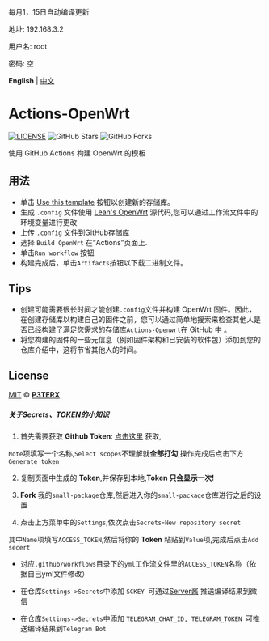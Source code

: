 每月1，15日自动编译更新

地址: 192.168.3.2

用户名: root

密码: 空

**English** | [中文](https://p3terx.com/archives/build-openwrt-with-github-actions.html)

# Actions-OpenWrt

[![LICENSE](https://img.shields.io/github/license/mashape/apistatus.svg?style=flat-square&label=LICENSE)](https://github.com/P3TERX/Actions-OpenWrt/blob/master/LICENSE)
![GitHub Stars](https://img.shields.io/github/stars/P3TERX/Actions-OpenWrt.svg?style=flat-square&label=Stars&logo=github)
![GitHub Forks](https://img.shields.io/github/forks/P3TERX/Actions-OpenWrt.svg?style=flat-square&label=Forks&logo=github)
 

使用 GitHub Actions 构建 OpenWrt 的模板

## 用法

- 单击 [Use this template](https://github.com/P3TERX/Actions-OpenWrt/generate) 按钮以创建新的存储库。 
- 生成 `.config` 文件使用 [Lean's OpenWrt](https://github.com/coolsnowwolf/lede) 源代码,您可以通过工作流文件中的环境变量进行更改
- 上传 `.config` 文件到GitHub存储库
- 选择 `Build OpenWrt` 在“Actions”页面上.
- 单击`Run workflow` 按钮
- 构建完成后，单击`Artifacts`按钮以下载二进制文件。

## Tips

- 创建可能需要很长时间才能创建`.config`文件并构建 OpenWrt 固件。因此，在创建存储库以构建自己的固件之前，您可以通过简单地搜索来检查其他人是否已经构建了满足您需求的存储库`Actions-Openwrt`在 GitHub 中 。 
- 将您构建的固件的一些元信息（例如固件架构和已安装的软件包）添加到您的仓库介绍中，这将节省其他人的时间。

## License

[MIT](https://github.com/P3TERX/Actions-OpenWrt/blob/main/LICENSE) © [**P3TERX**](https://p3terx.com)

##### 关于Secrets、TOKEN的小知识


1. 首先需要获取 **Github Token**: [点击这里](https://github.com/settings/tokens/new) 获取,

 `Note`项填写一个名称,`Select scopes`不理解就**全部打勾**,操作完成后点击下方`Generate token`

2. 复制页面中生成的 **Token**,并保存到本地,**Token 只会显示一次!**

3. **Fork** 我的`small-package`仓库,然后进入你的`small-package`仓库进行之后的设置

4. 点击上方菜单中的`Settings`,依次点击`Secrets`-`New repository secret`

其中`Name`项填写`ACCESS_TOKEN`,然后将你的 **Token** 粘贴到`Value`项,完成后点击`Add secert`

* 对应`.github/workflows`目录下的`yml`工作流文件里的`ACCESS_TOKEN`名称（依据自己yml文件修改）

* 在仓库`Settings->Secrets`中添加 `SCKEY `可通过[Server酱](http://sc.ftqq.com) 推送编译结果到微信

* 在仓库`Settings->Secrets`中添加 `TELEGRAM_CHAT_ID, TELEGRAM_TOKEN `可推送编译结果到`Telegram Bot`
